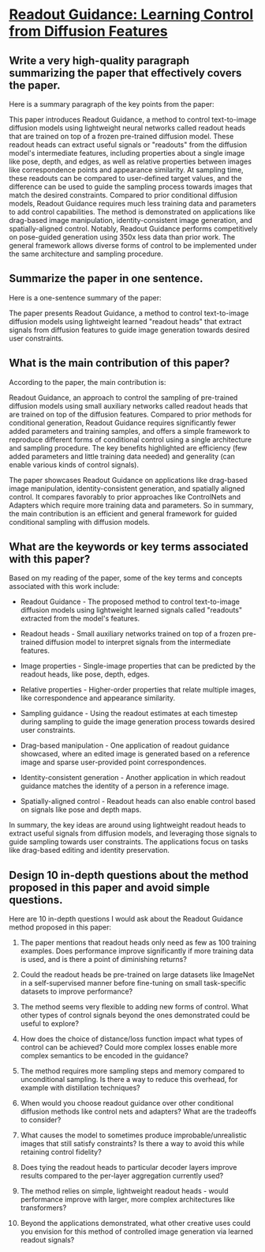 # [Readout Guidance: Learning Control from Diffusion Features](https://arxiv.org/abs/2312.02150)

## Write a very high-quality paragraph summarizing the paper that effectively covers the paper.

 Here is a summary paragraph of the key points from the paper:

This paper introduces Readout Guidance, a method to control text-to-image diffusion models using lightweight neural networks called readout heads that are trained on top of a frozen pre-trained diffusion model. These readout heads can extract useful signals or "readouts" from the diffusion model's intermediate features, including properties about a single image like pose, depth, and edges, as well as relative properties between images like correspondence points and appearance similarity. At sampling time, these readouts can be compared to user-defined target values, and the difference can be used to guide the sampling process towards images that match the desired constraints. Compared to prior conditional diffusion models, Readout Guidance requires much less training data and parameters to add control capabilities. The method is demonstrated on applications like drag-based image manipulation, identity-consistent image generation, and spatially-aligned control. Notably, Readout Guidance performs competitively on pose-guided generation using 350x less data than prior work. The general framework allows diverse forms of control to be implemented under the same architecture and sampling procedure.


## Summarize the paper in one sentence.

 Here is a one-sentence summary of the paper:

The paper presents Readout Guidance, a method to control text-to-image diffusion models using lightweight learned "readout heads" that extract signals from diffusion features to guide image generation towards desired user constraints.


## What is the main contribution of this paper?

 According to the paper, the main contribution is:

Readout Guidance, an approach to control the sampling of pre-trained diffusion models using small auxiliary networks called readout heads that are trained on top of the diffusion features. Compared to prior methods for conditional generation, Readout Guidance requires significantly fewer added parameters and training samples, and offers a simple framework to reproduce different forms of conditional control using a single architecture and sampling procedure. The key benefits highlighted are efficiency (few added parameters and little training data needed) and generality (can enable various kinds of control signals).

The paper showcases Readout Guidance on applications like drag-based image manipulation, identity-consistent generation, and spatially aligned control. It compares favorably to prior approaches like ControlNets and Adapters which require more training data and parameters. So in summary, the main contribution is an efficient and general framework for guided conditional sampling with diffusion models.


## What are the keywords or key terms associated with this paper?

 Based on my reading of the paper, some of the key terms and concepts associated with this work include:

- Readout Guidance - The proposed method to control text-to-image diffusion models using lightweight learned signals called "readouts" extracted from the model's features.

- Readout heads - Small auxiliary networks trained on top of a frozen pre-trained diffusion model to interpret signals from the intermediate features. 

- Image properties - Single-image properties that can be predicted by the readout heads, like pose, depth, edges. 

- Relative properties - Higher-order properties that relate multiple images, like correspondence and appearance similarity. 

- Sampling guidance - Using the readout estimates at each timestep during sampling to guide the image generation process towards desired user constraints. 

- Drag-based manipulation - One application of readout guidance showcased, where an edited image is generated based on a reference image and sparse user-provided point correspondences.

- Identity-consistent generation - Another application in which readout guidance matches the identity of a person in a reference image.

- Spatially-aligned control - Readout heads can also enable control based on signals like pose and depth maps.

In summary, the key ideas are around using lightweight readout heads to extract useful signals from diffusion models, and leveraging those signals to guide sampling towards user constraints. The applications focus on tasks like drag-based editing and identity preservation.


## Design 10 in-depth questions about the method proposed in this paper and avoid simple questions.

 Here are 10 in-depth questions I would ask about the Readout Guidance method proposed in this paper:

1) The paper mentions that readout heads only need as few as 100 training examples. Does performance improve significantly if more training data is used, and is there a point of diminishing returns? 

2) Could the readout heads be pre-trained on large datasets like ImageNet in a self-supervised manner before fine-tuning on small task-specific datasets to improve performance?

3) The method seems very flexible to adding new forms of control. What other types of control signals beyond the ones demonstrated could be useful to explore?

4) How does the choice of distance/loss function impact what types of control can be achieved? Could more complex losses enable more complex semantics to be encoded in the guidance?

5) The method requires more sampling steps and memory compared to unconditional sampling. Is there a way to reduce this overhead, for example with distillation techniques?

6) When would you choose readout guidance over other conditional diffusion methods like control nets and adapters? What are the tradeoffs to consider?

7) What causes the model to sometimes produce improbable/unrealistic images that still satisfy constraints? Is there a way to avoid this while retaining control fidelity? 

8) Does tying the readout heads to particular decoder layers improve results compared to the per-layer aggregation currently used?

9) The method relies on simple, lightweight readout heads - would performance improve with larger, more complex architectures like transformers?

10) Beyond the applications demonstrated, what other creative uses could you envision for this method of controlled image generation via learned readout signals?
